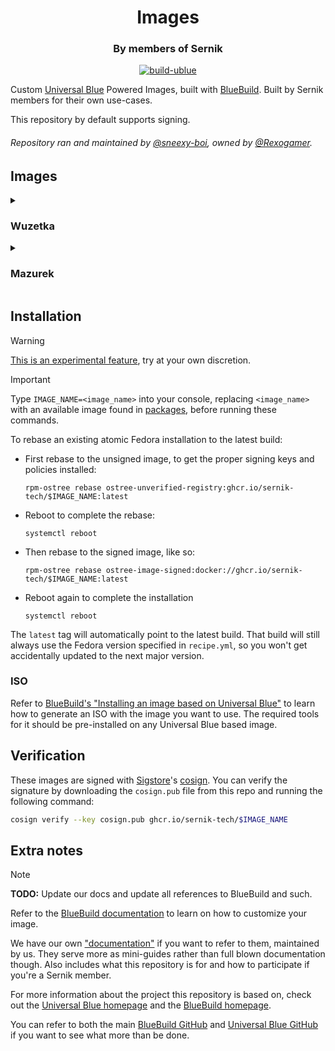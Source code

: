 <div align="center">
    <h1>Images</h1>
    <h3>By members of Sernik</h3>
</div>

<div align="center">

[![build-ublue](https://github.com/sernik-tech/member-images/actions/workflows/build.yml/badge.svg)](https://github.com/sernik-tech/member-images/actions/workflows/build.yml)

</div>

Custom [Universal Blue](https://universal-blue.org/) Powered Images, built with [BlueBuild](https://blue-build.org/). Built by Sernik members for their own use-cases.

This repository by default supports signing.

###### Repository ran and maintained by [@sneexy-boi](https://github.com/sneexy-boi), owned by [@Rexogamer](https://github.com/Rexogamer).

## Images

<details>
<summary>

### Wuzetka

</summary>

sneexy's custom image for himself. comes with a bunch of applications and stuff preinstalled out of the box.

- custom sddm [config](https://github.com/sernik-tech/member-images/tree/live/config/files/sneexy/usr/etc/sddm.conf.d) and [theme](https://github.com/aczw/sddm-theme-corners/)
- customized [yafti](https://github.com/ublue-os/yafti) installer
- some [modern unix](https://github.com/ibraheemdev/modern-unix) utilities/replacements and zsh installed
- some [akmods](https://github.com/sernik-tech/member-images/blob/live/config/common/sneexy/akmods.yml)
- [some personal configurations](https://github.com/sernik-tech/member-images/tree/live/config/files/sneexy/usr/etc/systemd/resolved.conf.d)

</details>

<details>
<summary>

### Mazurek

</summary>

sneexy's custom hyprland based image mostly for himself. comes mostly preconfigured!... but not really recommended for anyone else.

> [!IMPORTANT]
> after installing, on first boot you may find yourself stuck at a blank screen. just wait for a few seconds, and then reboot by either pressing the power button or by logging into another tty and running `systemctl reboot`.

> ![NOTE]
> if you're *rebasing* from another image, do note that you won't get the custom configurations right after installation. a simple fix is to quickly log into a tty and run `just mazurek` to quickly get yourself set up, then rebooting/logging in and out.

> ![NOTE]
> this image is mostly configured for personal use. you can use this image if you want to, but some things either may not work or just aren't compatible. along with extra customizations and settings you may not prefer.

- fill this list out aaaa

</details>

## Installation

> [!WARNING]  
> [This is an experimental feature](https://www.fedoraproject.org/wiki/Changes/OstreeNativeContainerStable), try at your own discretion.

> [!IMPORTANT]  
> Type `IMAGE_NAME=<image_name>` into your console, replacing `<image_name>` with an available image found in [packages](https://github.com/orgs/sernik-tech/packages?repo_name=member-images), before running these commands.

To rebase an existing atomic Fedora installation to the latest build:

- First rebase to the unsigned image, to get the proper signing keys and policies installed:
  ```
  rpm-ostree rebase ostree-unverified-registry:ghcr.io/sernik-tech/$IMAGE_NAME:latest
  ```
- Reboot to complete the rebase:
  ```
  systemctl reboot
  ```
- Then rebase to the signed image, like so:
  ```
  rpm-ostree rebase ostree-image-signed:docker://ghcr.io/sernik-tech/$IMAGE_NAME:latest
  ```
- Reboot again to complete the installation
  ```
  systemctl reboot
  ```

The `latest` tag will automatically point to the latest build. That build will still always use the Fedora version specified in `recipe.yml`, so you won't get accidentally updated to the next major version.

### ISO

Refer to [BlueBuild's "Installing an image based on Universal Blue"](https://blue-build.org/learn/universal-blue/#fresh-install-from-an-iso) to learn how to generate an ISO with the image you want to use. The required tools for it should be pre-installed on any Universal Blue based image.

## Verification

These images are signed with [Sigstore](https://www.sigstore.dev/)'s [cosign](https://github.com/sigstore/cosign). You can verify the signature by downloading the `cosign.pub` file from this repo and running the following command:

```bash
cosign verify --key cosign.pub ghcr.io/sernik-tech/$IMAGE_NAME
```

## Extra notes

> [!NOTE]
> <b>TODO:</b> Update our docs and update all references to BlueBuild and such.

Refer to the [BlueBuild documentation](https://blue-build.org/learn/getting-started/) to learn on how to customize your image.

We have our own ["documentation"](https://github.com/sernik-tech/member-images/blob/live/sernik/README.md) if you want to refer to them, maintained by us. They serve more as mini-guides rather than full blown documentation though. Also includes what this repository is for and how to participate if you're a Sernik member.

For more information about the project this repository is based on, check out the [Universal Blue homepage](https://universal-blue.org/) and the [BlueBuild homepage](https://blue-build.org/).

You can refer to both the main [BlueBuild GitHub](https://github.com/blue-build/) and [Universal Blue GitHub](https://github.com/ublue-os/) if you want to see what more than be done.
